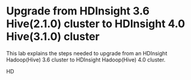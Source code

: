 #  Upgrade from HDInsight 3.6 Hive(2.1.0) cluster to HDInsight 4.0 Hive(3.1.0) cluster 

This lab explains the steps needed to upgrade from an HDInsight Hadoop(Hive) 3.6 cluster to HDInsight Hadoop(Hive) 4.0 cluster.

HD
 

 


<!--stackedit_data:
eyJoaXN0b3J5IjpbLTg3MTAxMDUzMiwtNzczNTQ1NTQ0LDE0MD
Q3NTc3NjksLTIwOTQ5MjE4MzAsLTc4OTM5ODU0LC0xOTkzNjEy
MDE5LDkxODY3MDExMiwtMTg2NjU1NjAyMCwtMTA4NTE4NjcxNi
wtMjMzMDExODYsLTEzODgyODUxNDNdfQ==
-->